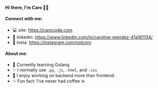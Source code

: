 <!-- ### Heyo, I'm Caro 👋🏼 -->

<div align="left">
   <h4>Hi there, I'm Caro 👋🏼</h4>
  
</div>


#### Connect with me:
- 💻  site: https://carocode.com
- 🤝  linkedin: https://www.linkedin.com/in/caroline-mendez-41a181134/
- 📸  insta: https://instagram.com/notcxro


#### About me:
- 🌱  Currently learning Golang
- ✨  I normally use `.py`, `.js`, `.html`, and `.css`
- 🚀  I enjoy working on backend more than frontend.
- ✨  Fun fact: I've never had coffee ☕️



